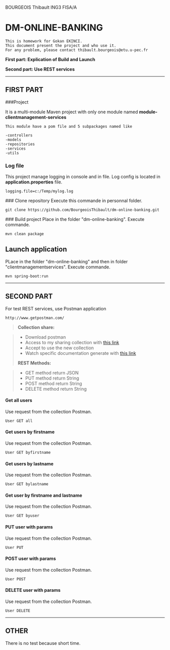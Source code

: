 BOURGEOIS Thibault ING3 FISA/A

DM-ONLINE-BANKING
===================

    This is homework for Gokan EKINCI.
    This document present the project and who use it.
    For any problem, please contact thibault.bourgeois@etu.u-pec.fr

**First part: Explication of Build and Launch**

**Second part: Use REST services**

----------

FIRST PART
-------------------

###<i class="icon-folder-open"></i>Project

It is a multi-module Maven project with only one module named **module-clientmanagement-services**

    This module have a pom file and 5 subpackages named like
    
    -controllers
    -models
    -repositories
    -services
    -utils


### <i class="icon-file"></i> Log file
This project manage logging in console and in file. Log config is located in **application.properties** file.

    logging.file=c:/Temp/mylog.log

###<i class="icon-download"></i> Clone repository
Execute this commande in personnal folder.

    git clone https://github.com/BourgeoisThibault/dm-online-banking.git

###<i class="icon-cog"></i> Build project
Place in the folder "dm-online-banking". Execute commande.

    mvn clean package

## <i class="icon-cog"></i> Launch application
PLace in the folder "dm-online-banking" and then in folder "clientmanagementservices". Execute commande.

    mvn spring-boot:run

----------


SECOND PART
-------------------

For test REST services, use Postman application

    http://www.getpostman.com/

> **Collection share:**

> - Download postman
> - Access to my sharing collection with [this link](https://www.getpostman.com/collections/25674275c8b3e09145a7)
> - Accept to use the new collection
> - Watch specific documentation generate with [this link](https://documenter.getpostman.com/view/2883916/dm_esipe_ekinci/71E1B7Z)
> 
> **REST Methods:**

> - GET method return JSON
> - PUT method return String
> - POST method return String
> - DELETE method return String

#### <i class="icon-code"></i> Get all users
Use request from the collection Postman.

    User GET all
    
#### <i class="icon-code"></i> Get users by firstname
Use request from the collection Postman.

    User GET byfirstname
    
#### <i class="icon-code"></i> Get users by lastname
Use request from the collection Postman.

    User GET bylastname
    
#### <i class="icon-code"></i> Get user by firstname and lastname
Use request from the collection Postman.

    User GET byuser
    
#### <i class="icon-code"></i> PUT user with params
Use request from the collection Postman.

    User PUT
    
#### <i class="icon-code"></i> POST user with params
Use request from the collection Postman.

    User POST
    
#### <i class="icon-code"></i> DELETE user with params
Use request from the collection Postman.

    User DELETE
----------


OTHER
-------------------

There is no test because short time.